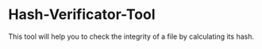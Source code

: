 # Hash-Verificator-Tool
This tool will help you to check the integrity of a file by calculating its hash.
